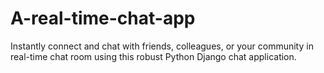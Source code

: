 # A-real-time-chat-app
Instantly connect and chat with friends, colleagues, or your community in real-time chat room using this robust Python Django chat application.
